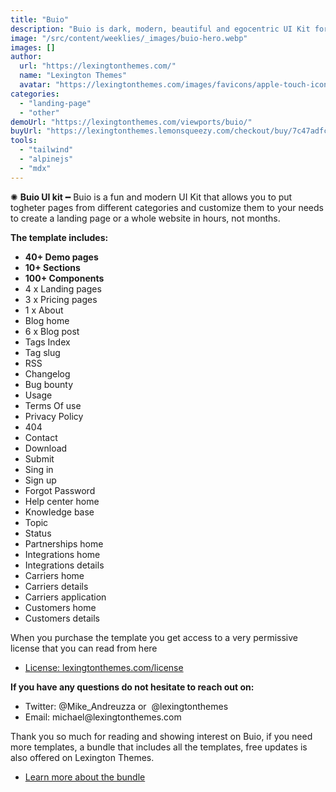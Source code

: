 ```yaml
---
title: "Buio"
description: "Buio is dark, modern, beautiful and egocentric UI Kit for those with personality! Includes more than 40 demo pages and 100s of components."
image: "/src/content/weeklies/_images/buio-hero.webp"
images: []
author:
  url: "https://lexingtonthemes.com/"
  name: "Lexington Themes"
  avatar: "https://lexingtonthemes.com/images/favicons/apple-touch-icon.png"
categories:
  - "landing-page"
  - "other"
demoUrl: "https://lexingtonthemes.com/viewports/buio/"
buyUrl: "https://lexingtonthemes.lemonsqueezy.com/checkout/buy/7c47adfc-931d-44b3-ba34-7eea96f43121"
tools:
  - "tailwind"
  - "alpinejs"
  - "mdx"
---
```


<p>✺&nbsp;<strong>Buio UI kit</strong>&nbsp;━&nbsp;Buio is a fun and modern UI Kit that allows you to put togheter pages from different categories and customize them to your needs to create a landing page or a whole website in hours, not months.</p>
<p><strong>The template includes:</strong></p>
<ul>
   <li><strong>40+ Demo pages</strong></li>
   <li><strong>10+ Sections</strong></li>
   <li><strong>100+ Components</strong></li>
  <li>4 x Landing pages</li>
  <li>3 x Pricing pages</li>
  <li>1 x About</li>
  <li>Blog home</li>
  <li>6 x Blog post</li>
  <li>Tags Index</li>
  <li>Tag slug</li>
  <li>RSS</li>
  <li>Changelog</li>
  <li>Bug bounty</li>
  <li>Usage</li>
  <li>Terms Of use</li>
  <li>Privacy Policy</li>
  <li>404</li>
  <li>Contact</li>
  <li>Download</li>
  <li>Submit</li>
  <li>Sing in</li>
  <li>Sign up</li>
  <li>Forgot Password</li>
  <li>Help center home</li>
  <li>Knowledge base</li>
  <li>Topic</li>
  <li>Status</li>
  <li>Partnerships home</li>
  <li>Integrations home</li>
  <li>Integrations details</li>
  <li>Carriers home</li>
  <li>Carriers details</li>
  <li>Carriers application</li>
  <li>Customers home</li>
  <li>Customers details</li>
</ul>
<p>When you purchase the template you get access to a very permissive license that you can read from here</p>
<ul>
   <li><a href="https://lexingtonthemes.com/license/" rel="noopener noreferrer" target="_blank">License: lexingtonthemes.com/license</a></li>
</ul>
<p><strong>If you have any questions do not hesitate to reach out on:</strong></p>
<ul>
   <li>Twitter: @Mike_Andreuzza or&nbsp; @lexingtonthemes</li>
   <li>Email: michael@lexingtonthemes.com</li>
</ul>
<p>Thank you so much for reading and showing interest on Buio, if you need more templates, a bundle that includes all the templates, free updates is also offered on Lexington Themes.&nbsp;</p>
<ul>
   <li><a href="https://lexingtonthemes.com/pricing/" rel="noopener noreferrer" target="_blank" >Learn more about the bundle</a></li>
</ul>
